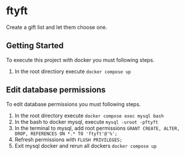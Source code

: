 # ftyft
 Create a gift list and let them choose one.


## Getting Started
To execute this project with docker you must following steps.

1. In the root directiory execute
   `docker compose up`

## Edit database permissions
To edit database permissions you must following steps.

1. In the root directory execute
   `docker compose exec mysql bash`
2. In the bash to docker mysql, execute
   `mysql -uroot -pftyft`
3. In the terminal to mysql, add root permissions
   `GRANT CREATE, ALTER, DROP, REFERENCES ON *.* TO 'ftyft'@'%';`
4. Refresh permissions with
   `FLUSH PRIVILEGES;`
5. Exit mysql docker and rerun all dockers
   `docker compose up`
